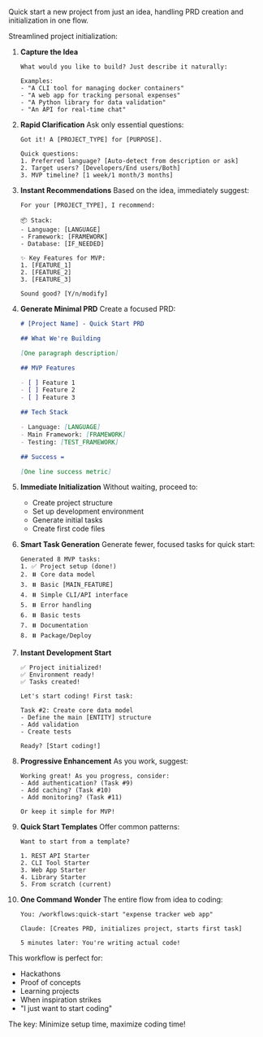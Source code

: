 Quick start a new project from just an idea, handling PRD creation and initialization in one flow.

Streamlined project initialization:

1. **Capture the Idea**

   ```
   What would you like to build? Just describe it naturally:

   Examples:
   - "A CLI tool for managing docker containers"
   - "A web app for tracking personal expenses"
   - "A Python library for data validation"
   - "An API for real-time chat"
   ```

2. **Rapid Clarification**
   Ask only essential questions:

   ```
   Got it! A [PROJECT_TYPE] for [PURPOSE].

   Quick questions:
   1. Preferred language? [Auto-detect from description or ask]
   2. Target users? [Developers/End users/Both]
   3. MVP timeline? [1 week/1 month/3 months]
   ```

3. **Instant Recommendations**
   Based on the idea, immediately suggest:

   ```
   For your [PROJECT_TYPE], I recommend:

   📦 Stack:
   - Language: [LANGUAGE]
   - Framework: [FRAMEWORK]
   - Database: [IF_NEEDED]

   ✨ Key Features for MVP:
   1. [FEATURE_1]
   2. [FEATURE_2]
   3. [FEATURE_3]

   Sound good? [Y/n/modify]
   ```

4. **Generate Minimal PRD**
   Create a focused PRD:

   ```markdown
   # [Project Name] - Quick Start PRD

   ## What We're Building

   [One paragraph description]

   ## MVP Features

   - [ ] Feature 1
   - [ ] Feature 2
   - [ ] Feature 3

   ## Tech Stack

   - Language: [LANGUAGE]
   - Main Framework: [FRAMEWORK]
   - Testing: [TEST_FRAMEWORK]

   ## Success =

   [One line success metric]
   ```

5. **Immediate Initialization**
   Without waiting, proceed to:

   - Create project structure
   - Set up development environment
   - Generate initial tasks
   - Create first code files

6. **Smart Task Generation**
   Generate fewer, focused tasks for quick start:

   ```
   Generated 8 MVP tasks:
   1. ✅ Project setup (done!)
   2. ⏸️ Core data model
   3. ⏸️ Basic [MAIN_FEATURE]
   4. ⏸️ Simple CLI/API interface
   5. ⏸️ Error handling
   6. ⏸️ Basic tests
   7. ⏸️ Documentation
   8. ⏸️ Package/Deploy
   ```

7. **Instant Development Start**

   ```
   ✅ Project initialized!
   ✅ Environment ready!
   ✅ Tasks created!

   Let's start coding! First task:

   Task #2: Create core data model
   - Define the main [ENTITY] structure
   - Add validation
   - Create tests

   Ready? [Start coding!]
   ```

8. **Progressive Enhancement**
   As you work, suggest:

   ```
   Working great! As you progress, consider:
   - Add authentication? (Task #9)
   - Add caching? (Task #10)
   - Add monitoring? (Task #11)

   Or keep it simple for MVP!
   ```

9. **Quick Start Templates**
   Offer common patterns:

   ```
   Want to start from a template?

   1. REST API Starter
   2. CLI Tool Starter
   3. Web App Starter
   4. Library Starter
   5. From scratch (current)
   ```

10. **One Command Wonder**
    The entire flow from idea to coding:

    ```
    You: /workflows:quick-start "expense tracker web app"

    Claude: [Creates PRD, initializes project, starts first task]

    5 minutes later: You're writing actual code!
    ```

This workflow is perfect for:

- Hackathons
- Proof of concepts
- Learning projects
- When inspiration strikes
- "I just want to start coding"

The key: Minimize setup time, maximize coding time!
